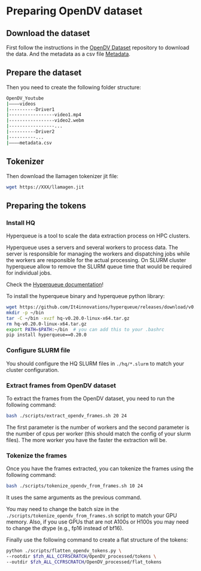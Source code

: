# Preparing OpenDV dataset

## Download the dataset

First follow the instructions in the [OpenDV Dataset](https://github.com/OpenDriveLab/DriveAGI) repository to download the data. And the metadata as a csv file [Metadata](https://docs.google.com/spreadsheets/d/1bHWWP_VXeEe5UzIG-QgKFBdH7mNlSC4GFSJkEhFnt2I).

## Prepare the dataset

Then you need to create the following folder structure:

```bash
OpenDV_Youtube
|––––videos
|----------Driver1
|-----------------video1.mp4
|-----------------video2.webm
|-----------------...
|----------Driver2
|----------...
|––––metadata.csv
```

## Tokenizer

Then download the llamagen tokenizer jit file:

```bash
wget https://XXX/llamagen.jit
```

## Preparing the tokens

### Install HQ

Hyperqueue is a tool to scale the data extraction process on HPC clusters.

Hyperqueue uses a servers and several workers to process data. The server is responsible for managing the workers and dispatching jobs while the workers are responsible for the actual processing. On SLURM cluster hyperqueue allow to remove the SLURM queue time that would be required for individual jobs.

Check the [Hyperqueue documentation](https://it4innovations.github.io/hyperqueue/stable/)!

To install the hyperqueue binary and hyperqueue python library:

```bash
wget https://github.com/It4innovations/hyperqueue/releases/download/v0.20.0/hq-v0.20.0-linux-x64.tar.gz
mkdir -p ~/bin
tar -C ~/bin -xvzf hq-v0.20.0-linux-x64.tar.gz
rm hq-v0.20.0-linux-x64.tar.gz
export PATH=$PATH:~/bin  # you can add this to your .bashrc
pip install hyperqueue==0.20.0
```

### Configure SLURM file

You should configure the HQ SLURM files in `./hq/*.slurm` to match your cluster configuration.

### Extract frames from OpenDV dataset

To extract the frames from the OpenDV dataset, you need to run the following command:

```bash
bash ./scripts/extract_opendv_frames.sh 20 24
```

The first parameter is the number of workers and the second parameter is the number of cpus per worker (this should match the config of your slurm files). The more worker you have the faster the extraction will be.

### Tokenize the frames

Once you have the frames extracted, you can tokenize the frames using the following command:

```bash
bash ./scripts/tokenize_opendv_from_frames.sh 10 24
```

It uses the same arguments as the previous command.

You may need to change the batch size in the `./scripts/tokenize_opendv_from_frames.sh` script to match your GPU memory. Also, if you use GPUs that are not A100s or H100s you may need to change the dtype (e.g., fp16 instead of bf16).

Finally use the following command to create a flat structure of the tokens:

```bash
python ./scripts/flatten_opendv_tokens.py \
--rootdir $fzh_ALL_CCFRSCRATCH/OpenDV_processed/tokens \
--outdir $fzh_ALL_CCFRSCRATCH/OpenDV_processed/flat_tokens
```
